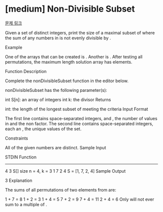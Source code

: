 # [medium] Non-Divisible Subset

[문제 링크](https://www.hackerrank.com/challenges/non-divisible-subset/problem?isFullScreen=true)

Given a set of distinct integers, print the size of a maximal subset of  where the sum of any  numbers in  is not evenly divisible by .

Example


One of the arrays that can be created is . Another is . After testing all permutations, the maximum length solution array has  elements.

Function Description

Complete the nonDivisibleSubset function in the editor below.

nonDivisibleSubset has the following parameter(s):

int S[n]: an array of integers
int k: the divisor
Returns

int: the length of the longest subset of  meeting the criteria
Input Format

The first line contains  space-separated integers,  and , the number of values in  and the non factor.
The second line contains  space-separated integers, each an , the unique values of the set.

Constraints

All of the given numbers are distinct.
Sample Input

STDIN    Function
-----    --------
4 3      S[] size n = 4, k = 3
1 7 2 4  S = [1, 7, 2, 4]
Sample Output

3
Explanation

The sums of all permutations of two elements from  are:

1 + 7 = 8
1 + 2 = 3
1 + 4 = 5
7 + 2 = 9
7 + 4 = 11
2 + 4 = 6
Only  will not ever sum to a multiple of .